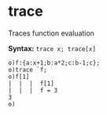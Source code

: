 # trace

Traces function evaluation

**Syntax:** ```trace x; trace[x]```

```o
o)f:{a:x+1;b:a*2;c:b-1;c};
o)trace `f;
o)f[1]
|  |  |  f[1]
|  |  |  f = 3
3
o)
```
